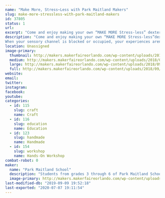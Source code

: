 ```yaml
---
name: "Make More, Stress~Less with Park Maitland Makers"
slug: make-more-stressless-with-park-maitland-makers
id: 37805
status: 1
url: 
excerpt: "Come and enjoy making your own “MAKE MORE Stress-less” dexterity ball with the 4th grade student makers. Learn about how to use low cost/free materials  to make a tool that can help guide creative 21st Century Thinking as well as exercise your hand and mind at the same time.  This will be a free “make and take” but we would encourage you to discover the ways that Park Maitland Makers give back to our surrounding community with our amazing Ambassador programs."
description: "Come and enjoy making your own “MAKE MORE Stress-less”dexterity ball with the 4th grade student makers.  Learn about how stress balls absolutely work, and there’s science to back it up. When we get stressed out, our brain has two channels. A sensory channel (sight, sound, feel, and smell) and an intellectual channel that tries to makes sense of how we feel and put it into context.
When your sensory channel is blocked or occupied, your experiences aren’t as intense or vivid. In other words, when you’re physically occupied with something (squeezing the stress ball) your mind isn’t focused or concentrated on whatever is stressing you out. This is why some of the best stress reducers are physical activities. Let’s create one of these together. We will share our designed and tested process so you too can make these at home."
location: Unassigned
image-primary:
  thumbnail: http://makers.makerfaireorlando.com/wp-content/uploads/2018/09/4th-Maker-Faire-Orlando-Stress-150x150.jpg
  medium: http://makers.makerfaireorlando.com/wp-content/uploads/2018/09/4th-Maker-Faire-Orlando-Stress-300x200.jpg
  large: http://makers.makerfaireorlando.com/wp-content/uploads/2018/09/4th-Maker-Faire-Orlando-Stress.jpg
  full: http://makers.makerfaireorlando.com/wp-content/uploads/2018/09/4th-Maker-Faire-Orlando-Stress.jpg
website: 
email: 
twitter: 
instagram: 
facebook: 
youtube: 
categories:
  - id: 115
    slug: craft
    name: Craft
  - id: 116
    slug: education
    name: Education
  - id: 123
    slug: handmade
    name: Handmade
  - id: 154
    slug: workshop
    name: Hands-On Workshop
combat-robot: 0
maker:
  name: "Park Maitland School"
  description: "Students from grades 3 through 6 of Park Maitland School take part in programmed Design Thinking classes twice a week. In their newly renovated Maker Space, students hone their 21st Century Skills of collaboration, problem solving, creativity, and critical thinking through project based learning. Students are encouraged to tinker and are taught the design process through different modes and hands-on learning experiences. Science, technology, engineering, the arts, and math all play a role in their learning! Students further share their learning to authentic audiences through showcases, hands-on exhibits, and by creating learning experiences for others."
  image-primary: http://makers.makerfaireorlando.com/wp-content/uploads/2018/09/PMS-Logo.jpg
last-modified-db: "2019-09-09 19:52:18"
last-exported: "2020-07-07 19:11:54"
---
```

